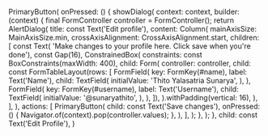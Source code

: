 PrimaryButton(
onPressed: () {
showDialog(
context: context,
builder: (context) {
final FormController controller = FormController();
return AlertDialog(
title: const Text('Edit profile'),
content: Column(
mainAxisSize: MainAxisSize.min,
crossAxisAlignment: CrossAxisAlignment.start,
children: [
const Text(
'Make changes to your profile here. Click save when you\'re done'),
const Gap(16),
ConstrainedBox(
constraints: const BoxConstraints(maxWidth: 400),
child: Form(
controller: controller,
child: const FormTableLayout(rows: [
FormField<String>(
key: FormKey(#name),
label: Text('Name'),
child: TextField(
initialValue: 'Thito Yalasatria Sunarya',
),
),
FormField<String>(
key: FormKey(#username),
label: Text('Username'),
child: TextField(
initialValue: '@sunaryathito',
),
),
]),
).withPadding(vertical: 16),
),
],
),
actions: [
PrimaryButton(
child: const Text('Save changes'),
onPressed: () {
Navigator.of(context).pop(controller.values);
},
),
],
);
},
);
},
child: const Text('Edit Profile'),
)
